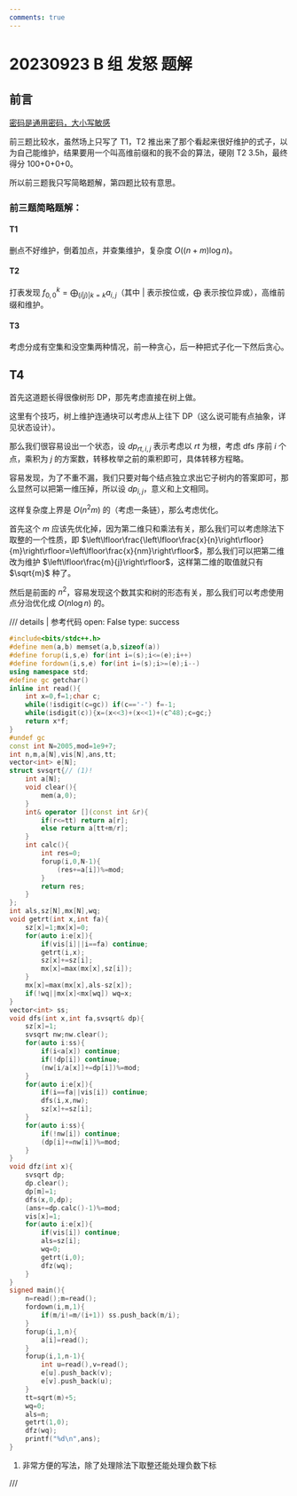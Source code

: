 ```yaml
---
comments: true
---
```


# 20230923 B 组 发怒 题解

## 前言

[密码是通用密码，大小写敏感](../files/20230923.rar)

前三题比较水，虽然场上只写了 T1，T2 推出来了那个看起来很好维护的式子，以为自己能维护，结果要用一个叫高维前缀和的我不会的算法，硬刚 T2 3.5h，最终得分 100+0+0+0。

所以前三题我只写简略题解，第四题比较有意思。

### 前三题简略题解：

#### T1

删点不好维护，倒着加点，并查集维护，复杂度 $O((n+m)\log n)$。

#### T2

打表发现 $f^k_{0,0}=\bigoplus_{(i|j)|k=k}a_{i,j}$（其中 $|$ 表示按位或，$\bigoplus$ 表示按位异或），高维前缀和维护。

#### T3

考虑分成有空集和没空集两种情况，前一种贪心，后一种把式子化一下然后贪心。

## T4

首先这道题长得很像树形 DP，那先考虑直接在树上做。

这里有个技巧，树上维护连通块可以考虑从上往下 DP（这么说可能有点抽象，详见状态设计）。

那么我们很容易设出一个状态，设 $dp_{rt,i,j}$ 表示考虑以 $rt$ 为根，考虑 dfs 序前 $i$ 个点，乘积为 $j$ 的方案数，转移枚举之前的乘积即可，具体转移方程略。

容易发现，为了不重不漏，我们只要对每个结点独立求出它子树内的答案即可，那么显然可以把第一维压掉，所以设 $dp_{i,j}$，意义和上文相同。

这样复杂度上界是 $O(n^2m)$ 的（考虑一条链），那么考虑优化。

首先这个 $m$ 应该先优化掉，因为第二维只和乘法有关，那么我们可以考虑除法下取整的一个性质，即 $\left\lfloor\frac{\left\lfloor\frac{x}{n}\right\rfloor}{m}\right\rfloor=\left\lfloor\frac{x}{nm}\right\rfloor$，那么我们可以把第二维改为维护 $\left\lfloor\frac{m}{j}\right\rfloor$，这样第二维的取值就只有 $\sqrt{m}$ 种了。

然后是前面的 $n^2$，容易发现这个数其实和树的形态有关，那么我们可以考虑使用点分治优化成 $O(n\log n)$ 的。

/// details | 参考代码
    open: False
    type: success

```cpp
#include<bits/stdc++.h>
#define mem(a,b) memset(a,b,sizeof(a))
#define forup(i,s,e) for(int i=(s);i<=(e);i++)
#define fordown(i,s,e) for(int i=(s);i>=(e);i--)
using namespace std;
#define gc getchar()
inline int read(){
    int x=0,f=1;char c;
    while(!isdigit(c=gc)) if(c=='-') f=-1;
    while(isdigit(c)){x=(x<<3)+(x<<1)+(c^48);c=gc;}
    return x*f;
}
#undef gc
const int N=2005,mod=1e9+7;
int n,m,a[N],vis[N],ans,tt;
vector<int> e[N];
struct svsqrt{// (1)!
	int a[N];
	void clear(){
		mem(a,0);
	}
	int& operator [](const int &r){
		if(r<=tt) return a[r];
		else return a[tt+m/r];
	}
	int calc(){
		int res=0;
		forup(i,0,N-1){
			(res+=a[i])%=mod;
		}
		return res;
	}
};
int als,sz[N],mx[N],wq;
void getrt(int x,int fa){
	sz[x]=1;mx[x]=0;
	for(auto i:e[x]){
		if(vis[i]||i==fa) continue;
		getrt(i,x);
		sz[x]+=sz[i];
		mx[x]=max(mx[x],sz[i]);
	}
	mx[x]=max(mx[x],als-sz[x]);
	if(!wq||mx[x]<mx[wq]) wq=x;
}
vector<int> ss;
void dfs(int x,int fa,svsqrt& dp){
	sz[x]=1;
	svsqrt nw;nw.clear();
	for(auto i:ss){
		if(i<a[x]) continue;
		if(!dp[i]) continue;
		(nw[i/a[x]]+=dp[i])%=mod;
	}
	for(auto i:e[x]){
		if(i==fa||vis[i]) continue;
		dfs(i,x,nw);
		sz[x]+=sz[i];
	}
	for(auto i:ss){
		if(!nw[i]) continue;
		(dp[i]+=nw[i])%=mod;
	}
}
void dfz(int x){
	svsqrt dp;
	dp.clear();
	dp[m]=1;
	dfs(x,0,dp);
	(ans+=dp.calc()-1)%=mod;
	vis[x]=1;
	for(auto i:e[x]){
		if(vis[i]) continue;
		als=sz[i];
		wq=0;
		getrt(i,0);
		dfz(wq);
	}
}
signed main(){
	n=read();m=read();
	fordown(i,m,1){
		if(m/i!=m/(i+1)) ss.push_back(m/i);
	}
	forup(i,1,n){
		a[i]=read();
	}
	forup(i,1,n-1){
		int u=read(),v=read();
		e[u].push_back(v);
		e[v].push_back(u);
	}
	tt=sqrt(m)+5;
	wq=0;
	als=n;
	getrt(1,0);
	dfz(wq);
	printf("%d\n",ans);
}
```

1. 非常方便的写法，除了处理除法下取整还能处理负数下标

///